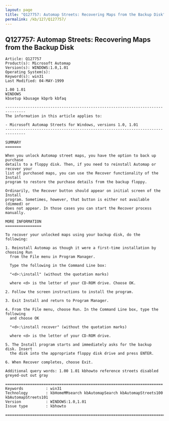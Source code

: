 ```yaml
---
layout: page
title: "Q127757: Automap Streets: Recovering Maps from the Backup Disk"
permalink: /kb/127/Q127757/
---
```


## Q127757: Automap Streets: Recovering Maps from the Backup Disk

	Article: Q127757
	Product(s): Microsoft Automap
	Version(s): WINDOWS:1.0,1.01
	Operating System(s): 
	Keyword(s): win31
	Last Modified: 04-MAY-1999
	
	1.00 1.01
	WINDOWS
	kbsetup kbusage kbprb kbfaq
	
	-------------------------------------------------------------------------------
	The information in this article applies to:
	
	- Microsoft Automap Streets for Windows, versions 1.0, 1.01 
	-------------------------------------------------------------------------------
	
	SUMMARY
	=======
	
	When you unlock Automap street maps, you have the option to back up purchase
	details to a floppy disk. Then, if you need to reinstall Automap or recover your
	list of purchased maps, you can use the Recover functionality of the Install
	program to restore the purchase details from the backup floppy.
	
	Ordinarily, the Recover button should appear on initial screen of the Install
	program. Sometimes, however, that button is either not available (dimmed) or
	does not appear. In those cases you can start the Recover process manually.
	
	MORE INFORMATION
	================
	
	To recover your unlocked maps using your backup disk, do the following:
	
	1. Reinstall Automap as though it were a first-time installation by choosing Run
	  from the File menu in Program Manager.
	
	  Type the following in the Command Line box:
	
	  "<d>:\install" (without the quotation marks)
	
	  where <d> is the letter of your CD-ROM drive. Choose OK.
	
	2. Follow the screen instructions to install the program.
	
	3. Exit Install and return to Program Manager.
	
	4. From the File menu, choose Run. In the Command Line box, type the following
	  and choose OK
	
	  "<d>:\install recover" (without the quotation marks)
	
	  where <d> is the letter of your CD-ROM drive.
	
	5. The Install program starts and immediately asks for the backup disk. Insert
	  the disk into the appropriate floppy disk drive and press ENTER.
	
	6. When Recover completes, choose Exit.
	
	Additional query words: 1.00 1.01 kbhowto reference streets disabled greyed-out out gray
	
	======================================================================
	Keywords          : win31 
	Technology        : kbHomeMMsearch kbAutomapSearch kbAutomapStreets100 kbAutomapStreets101
	Version           : WINDOWS:1.0,1.01
	Issue type        : kbhowto
	
	=============================================================================
	
